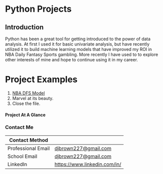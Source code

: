 # Python Projects

## Introduction

Python has been a great tool for getting introduced to the power of data analysis. At first I used it for basic univariate analysis, but have recently utilized it to build machine learning models that have improved my ROI in NBA Daily Fantasy Sports gambling. More recently I have used to to explore other interests of mine and hope to continue using it in my career. 

# Project Examples
1. [NBA DFS Model](https://github.com/djbrown227/Daniel_Portfolio/tree/main/Python%20Programming%20Projects/NBA%20Daily%20Fantasy%20Sports)
2. Marvel at its beauty.
3. Close the file.

#### Project At A Glance




### Contact Me

| Contact Method |  |
| --- | --- |
| Professional Email | djbrown227@gmail.com |
| School Email | djbrown227@gmail.com |
| LinkedIn | https://www.linkedin.com/in/ |
